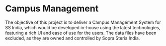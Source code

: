 # Campus Management
The objective of this project is to deliver a Campus Management System for SS India, which would be developed in-house using the latest technologies, featuring a rich UI and ease of use for the users. The data files have been excluded, as they are owned and controlled by Sopra Steria India. 
